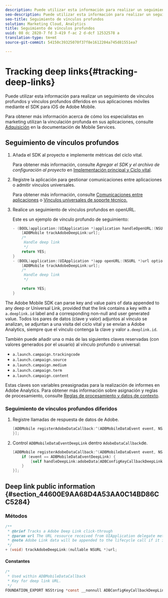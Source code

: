 ```yaml
---
description: Puede utilizar esta información para realizar un seguimiento de vínculos profundos y vínculos profundos diferidos en sus aplicaciones móviles mediante el SDK para iOS de Adobe Mobile.
seo-description: Puede utilizar esta información para realizar un seguimiento de vínculos profundos y vínculos profundos diferidos en sus aplicaciones móviles mediante el SDK para iOS de Adobe Mobile.
seo-title: Seguimiento de vínculos profundos
solution: Marketing Cloud, Analytics
title: Seguimiento de vínculos profundos
uuid: 08 dc 2820-7 fd 3-419 f-ac 2 d-dcf 12532578 a
translation-type: tm+mt
source-git-commit: 54150c39325070f37f8e1612204a745d81551ea7

---
```



# Tracking deep links{#tracking-deep-links}

Puede utilizar esta información para realizar un seguimiento de vínculos profundos y vínculos profundos diferidos en sus aplicaciones móviles mediante el SDK para iOS de Adobe Mobile.

Para obtener más información acerca de cómo los especialistas en marketing utilizan la vinculación profunda en sus aplicaciones, consulte [Adquisición](/help/ios/acquisition-main/acquisition.md) en la documentación de Mobile Services.

## Seguimiento de vínculos profundos

1. Añada el SDK al proyecto e implemente métricas del ciclo vital.

   Para obtener más información, consulte *Agregar el SDK y el archivo de configuración al proyecto* en [Implementación principal y Ciclo vital](/help/ios/getting-started/dev-qs.md).
1. Registre la aplicación para gestionar comunicaciones entre aplicaciones o admitir vínculos universales.

   Para obtener más información, consulte [Comunicaciones entre aplicaciones](https://developer.apple.com/library/ios/documentation/iPhone/Conceptual/iPhoneOSProgrammingGuide/Inter-AppCommunication/Inter-AppCommunication.html#//apple_ref/doc/uid/TP40007072-CH6-SW10) o [Vínculos universales de soporte técnico.](https://developer.apple.com/library/ios/documentation/General/Conceptual/AppSearch/UniversalLinks.html)

1. Realice un seguimiento de vínculos profundos en openURL.

   Este es un ejemplo de vínculo profundo de seguimiento:

   ```objective-c
   - (BOOL)application:(UIApplication *)application handleOpenURL:(NSURL *)url { 
       [ADBMobile trackAdobeDeepLink:url]; 
       /* 
        Handle deep link 
        */ 
       return YES; 
   } 
   - (BOOL)application:(UIApplication *)app openURL:(NSURL *)url options:(NSDictionary<NSString *, id> *)options { 
       [ADBMobile trackAdobeDeepLink:url]; 
       /* 
        Handle deep link 
        */ 
   
       return YES; 
   }
   ```

The Adobe Mobile SDK can parse key and value pairs of data appended to any deep or Universal Link, provided that the link contains a key with a `a.deeplink.id` label and a corresponding non-null and user generated value. Todos los pares de datos (clave y valor) adjuntos al vínculo se analizan, se adjuntan a una visita del ciclo vital y se envían a Adobe Analytics, siempre que el vínculo contenga la clave y valor `a.deeplink.id`.

También puede añadir una o más de las siguientes claves reservadas (con valores generados por el usuario) al vínculo profundo o universal:

* `a.launch.campaign.trackingcode`
* `a.launch.campaign.source`
* `a.launch.campaign.medium`
* `a.launch.campaign.term`
* `a.launch.campaign.content`

Estas claves son variables preasignadas para la realización de informes en Adobe Analytics. Para obtener más información sobre asignación y reglas de procesamiento, consulte [Reglas de procesamiento y datos de contexto](/help/ios/getting-started/proc-rules.md).

### Seguimiento de vínculos profundos diferidos

1. Registre llamadas de respuesta de datos de Adobe.

   ```objective-c
   [ADBMobile registerAdobeDataCallback:^(ADBMobileDataEvent event, NSDictionary * _Nullable adobeData) { 
   }];
   ```

1. Control `ADBMobileDataEventDeepLink` dentro `AdobeDataCallback`de.

   ```objective-c
   [ADBMobile registerAdobeDataCallback:^(ADBMobileDataEvent event, NSDictionary * _Nullable adobeData) { 
       if (event == ADBMobileDataEventDeepLink) { 
           [self handleDeepLink:adobeData[ADBConfigKeyCallbackDeepLink]]; 
       } 
   }];
   ```

## Deep link public information {#section_44600E9AA68D4A53AA0C14BD86CC5284}

### Métodos

```objective-c
/** 
 * @brief Tracks a Adobe Deep Link click-through 
 * @param url The URL resource received from UIApplication delegate method. 
 * @note Adobe Link data will be appended to the lifecycle call if it is a launch event, otherwise an extra call will be sent. 
 */ 
+ (void) trackAdobeDeepLink:(nullable NSURL *)url;
```

#### Constantes

```objective-c
/* 
 * Used within ADBMobileDataCallback 
 * Key for deep link URL. 
 */ 
FOUNDATION_EXPORT NSString *const __nonnull ADBConfigKeyCallbackDeepLink;
```

